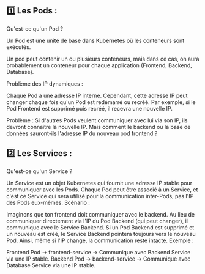  ## 1️⃣ Les Pods :
Qu'est-ce qu'un Pod ?

Un Pod est une unité de base dans Kubernetes où les conteneurs sont exécutés.

Un pod peut contenir un ou plusieurs conteneurs, mais dans ce cas, on aura probablement un conteneur pour chaque application (Frontend, Backend, Database).

Problème des IP dynamiques :


Chaque Pod a une adresse IP interne. Cependant, cette adresse IP peut changer chaque fois qu'un Pod est redémarré ou recréé. Par exemple, si le Pod Frontend est supprimé puis recréé, il recevra une nouvelle IP.

Problème : Si d'autres Pods veulent communiquer avec lui via son IP, ils devront connaître la nouvelle IP. Mais comment le backend ou la base de données sauront-ils l'adresse IP du nouveau pod frontend ?

## 2️⃣ Les Services :

Qu'est-ce qu'un Service ?


Un Service est un objet Kubernetes qui fournit une adresse IP stable pour communiquer avec les Pods.
Chaque Pod peut être associé à un Service, et c'est ce Service qui sera utilisé pour la communication inter-Pods, pas l'IP des Pods eux-mêmes.
Scénario :

Imaginons que ton frontend doit communiquer avec le backend. Au lieu de communiquer directement via l'IP du Pod Backend (qui peut changer), il communique avec le Service Backend.
Si un Pod Backend est supprimé et un nouveau est créé, le Service Backend pointera toujours vers le nouveau Pod. Ainsi, même si l'IP change, la communication reste intacte.
Exemple :

Frontend Pod → frontend-service → Communique avec Backend Service via une IP stable.
Backend Pod → backend-service → Communique avec Database Service via une IP stable.
